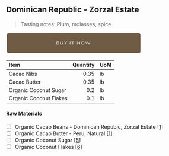 ## Dominican Republic - Zorzal Estate
> Tasting notes: Plum, molasses, spice

[![Buy Now](/assets/images/buy-now.png "Buy Now")](https://shop.osocra.com/collections/bars/products/21071614)

| Item | Quantity | UoM  |
| :---     | ---:    | :--- |
| Cacao Nibs  | 0.35    | lb    |
| Cacao Butter   | 0.35    | lb    |
| Organic Coconut Sugar     | 0.2      | lb      |
| Organic Coconut Flakes     | 0.1      | lb      |

#### Raw Materials
- [ ] Organic Cacao Beans -  Dominican Repubic, Zorzal Estate [[1](/vendors)]
- [ ] Organic Cacao Butter - Peru, Natural [[1](/vendors)]
- [ ] Organic Coconut Sugar [[5](/vendors)]
- [ ] Organic Coconut Flakes [[6](/vendors)]
